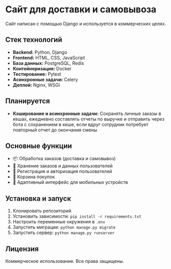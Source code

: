 <h1>Сайт для доставки и самовывоза</h1>

<p>Сайт написан с помощью Django и используется в коммерческих целях.</p>

<h2>Стек технологий</h2>
<ul>
    <li><strong>Backend:</strong> Python, Django</li>
    <li><strong>Frontend:</strong> HTML, CSS, JavaScript</li>
    <li><strong>База данных:</strong> PostgreSQL, Redis</li>
    <li><strong>Контейнеризация:</strong> Docker</li>
    <li><strong>Тестирование:</strong> Pytest</li>
    <li><strong>Асинхронные задачи: </strong>Celery</li>
    <li><strong>Деплой: </strong>Nginx, WSGI</li>
</ul>

<h2>Планируется</h2>
<ul>
    <li><strong>Кэширование и асинхронные задачи:</strong> Сохранять личные заказы в кешах, ежедневно составлять отчеты по выручке и отправить через бота с сохранением в кеше, если вдруг сотрудник потребует повторный отчет до окончания смены</li>
</ul>

<h2>Основные функции</h2>
<ul>
    <li>📦 Обработка заказов (доставка и самовывоз)</li>
    <li>💾 Хранение заказов и данных пользователей</li>
    <li>🔐 Регистрация и авторизация пользователей</li>
    <li>🛒 Корзина покупок</li>
    <li>📱 Адаптивный интерфейс для мобильных устройств</li>
</ul>

<h2>Установка и запуск</h2>
<ol>
    <li>Клонировать репозиторий</li>
    <li>Установить зависимости: <code>pip install -r requirements.txt</code></li>
    <li>Настроить переменные окружения в <code>.env</code></li>
    <li>Запустить миграции: <code>python manage.py migrate</code></li>
    <li>Запустить сервер: <code>python manage.py runserver</code></li>
</ol>

<h2>Лицензия</h2>
<p>Коммерческое использование. Все права защищены.</p>
